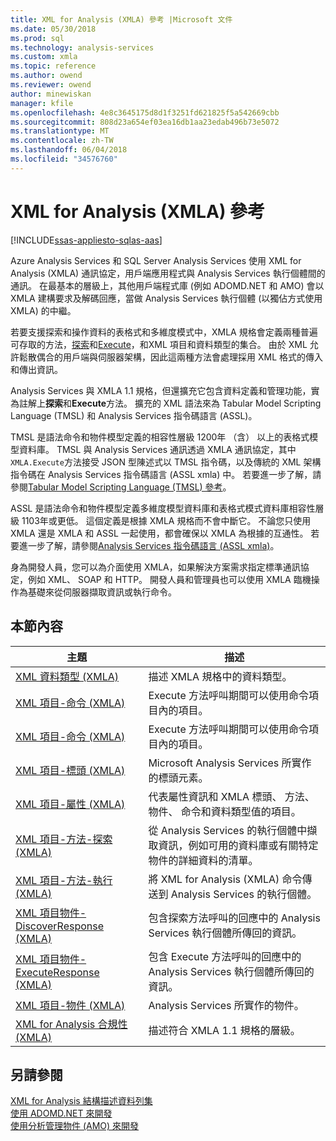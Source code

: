 ```yaml
---
title: XML for Analysis (XMLA) 參考 |Microsoft 文件
ms.date: 05/30/2018
ms.prod: sql
ms.technology: analysis-services
ms.custom: xmla
ms.topic: reference
ms.author: owend
ms.reviewer: owend
author: minewiskan
manager: kfile
ms.openlocfilehash: 4e8c3645175d8d1f3251fd621825f5a542669cbb
ms.sourcegitcommit: 808d23a654ef03ea16db1aa23edab496b73e5072
ms.translationtype: MT
ms.contentlocale: zh-TW
ms.lasthandoff: 06/04/2018
ms.locfileid: "34576760"
---
```

# <a name="xml-for-analysis--xmla-reference"></a>XML for Analysis (XMLA) 參考
[!INCLUDE[ssas-appliesto-sqlas-aas](../../includes/ssas-appliesto-sqlas-aas.md)]   

Azure Analysis Services 和 SQL Server Analysis Services 使用 XML for Analysis (XMLA) 通訊協定，用戶端應用程式與 Analysis Services 執行個體間的通訊。 在最基本的層級上，其他用戶端程式庫 (例如 ADOMD.NET 和 AMO) 會以 XMLA 建構要求及解碼回應，當做 Analysis Services 執行個體 (以獨佔方式使用 XMLA) 的中繼。  
  
 若要支援探索和操作資料的表格式和多維度模式中，XMLA 規格會定義兩種普遍可存取的方法，[探索](../../analysis-services/xmla/xml-elements-methods-discover.md)和[Execute](../../analysis-services/xmla/xml-elements-methods-execute.md)，和XML 項目和資料類型的集合。 由於 XML 允許鬆散偶合的用戶端與伺服器架構，因此這兩種方法會處理採用 XML 格式的傳入和傳出資訊。 

Analysis Services 與 XMLA 1.1  規格，但還擴充它包含資料定義和管理功能，實為註解上**探索**和**Execute**方法。 擴充的 XML 語法來為 Tabular Model Scripting Language (TMSL) 和 Analysis Services 指令碼語言 (ASSL)。 

TMSL 是語法命令和物件模型定義的相容性層級 1200年 （含） 以上的表格式模型資料庫。 TMSL 與 Analysis Services 通訊透過 XMLA 通訊協定，其中`XMLA.Execute`方法接受 JSON 型陳述式以 TMSL 指令碼，以及傳統的 XML 架構指令碼在 Analysis Services 指令碼語言 (ASSL xmla) 中。 若要進一步了解，請參閱[Tabular Model Scripting Language (TMSL) 參考](../tabular-model-scripting-language-tmsl-reference.md)。

ASSL 是語法命令和物件模型定義多維度模型資料庫和表格式模式資料庫相容性層級 1103年或更低。 這個定義是根據 XMLA 規格而不會中斷它。 不論您只使用 XMLA 還是 XMLA 和 ASSL 一起使用，都會確保以 XMLA 為根據的互通性。 若要進一步了解，請參閱[Analysis Services 指令碼語言 (ASSL xmla)](../scripting/analysis-services-scripting-language-assl-for-xmla.md)。
  
 身為開發人員，您可以為介面使用 XMLA，如果解決方案需求指定標準通訊協定，例如 XML、 SOAP 和 HTTP。 開發人員和管理員也可以使用 XMLA 臨機操作為基礎來從伺服器擷取資訊或執行命令。 
  
## <a name="in-this-section"></a>本節內容  
  
|主題|描述|  
|-----------|-----------------|  
|[XML 資料類型 (XMLA)](../../analysis-services/xmla/xml-data-types/xml-data-types-xmla.md)|描述 XMLA 規格中的資料類型。|  
|[XML 項目-命令 (XMLA)](../../analysis-services/xmla/xml-elements-commands/xml-elements-commands.md)|Execute 方法呼叫期間可以使用命令項目內的項目。|  
|[XML 項目-命令 (XMLA)](../../analysis-services/xmla/xml-elements-commands/xml-elements-commands.md)|Execute 方法呼叫期間可以使用命令項目內的項目。|  
|[XML 項目-標頭 (XMLA)](../../analysis-services/xmla/xml-elements-headers/xml-elements-headers.md)| Microsoft Analysis Services 所實作的標頭元素。|  
|[XML 項目-屬性 (XMLA)](../../analysis-services/xmla/xml-elements-properties/xml-elements-properties.md)| 代表屬性資訊和 XMLA 標頭、 方法、 物件、 命令和資料類型值的項目。|  
|[XML 項目-方法-探索 (XMLA)](../../analysis-services/xmla/xml-elements-methods-discover.md)| 從 Analysis Services 的執行個體中擷取資訊，例如可用的資料庫或有關特定物件的詳細資料的清單。|  
|[XML 項目-方法-執行 (XMLA)](../../analysis-services/xmla/xml-elements-methods-execute.md)| 將 XML for Analysis (XMLA) 命令傳送到 Analysis Services 的執行個體。|  
|[XML 項目物件-DiscoverResponse (XMLA)](../../analysis-services/xmla/xml-elements-objects-discoverresponse.md)| 包含探索方法呼叫的回應中的 Analysis Services 執行個體所傳回的資訊。|  
|[XML 項目物件-ExecuteResponse (XMLA)](../../analysis-services/xmla/xml-elements-objects-executeresponse.md)| 包含 Execute 方法呼叫的回應中的 Analysis Services 執行個體所傳回的資訊。|  
|[XML 項目-物件 (XMLA)](../../analysis-services/xmla/xml-elements-objects.md)| Analysis Services 所實作的物件。|  
|[XML for Analysis 合規性 (XMLA)](../../analysis-services/xmla/xml-for-analysis-compliance-xmla.md)|描述符合 XMLA 1.1 規格的層級。|  
  
## <a name="see-also"></a>另請參閱
 [XML for Analysis 結構描述資料列集](../../analysis-services/schema-rowsets/xml/xml-for-analysis-schema-rowsets.md)  
 [使用 ADOMD.NET 來開發](../../analysis-services/multidimensional-models/adomd-net/developing-with-adomd-net.md)  
 [使用分析管理物件 &#40;AMO&#41; 來開發](../../analysis-services/multidimensional-models/analysis-management-objects/developing-with-analysis-management-objects-amo.md)  
